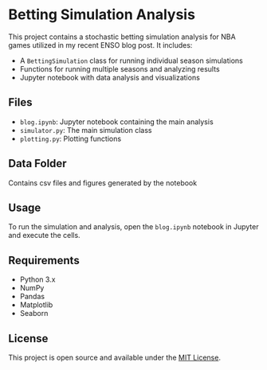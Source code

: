 # Betting Simulation Analysis

This project contains a stochastic betting simulation analysis for NBA games utilized in my recent ENSO blog post. It includes:

- A `BettingSimulation` class for running individual season simulations
- Functions for running multiple seasons and analyzing results
- Jupyter notebook with data analysis and visualizations

## Files

- `blog.ipynb`: Jupyter notebook containing the main analysis
- `simulator.py`: The main simulation class
- `plotting.py`: Plotting functions

## Data Folder
Contains csv files and figures generated by the notebook

## Usage

To run the simulation and analysis, open the `blog.ipynb` notebook in Jupyter and execute the cells.

## Requirements

- Python 3.x
- NumPy
- Pandas
- Matplotlib
- Seaborn

## License

This project is open source and available under the [MIT License](LICENSE).

